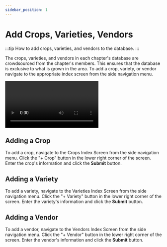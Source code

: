 ```yaml
---
sidebar_position: 1
---
```


# Add Crops, Varieties, Vendors

:::tip How to add crops, varieties, and vendors to the database.
:::

The crops, varieties, and vendors in each chapter's database are crowdsourced from the chapter's members.  This ensures that the database is exclusive to what is grown in the area.  To add a crop, variety, or vendor navigate to the appropriate index screen from the side navigation menu.

<video controls width="300">
  <source src="/img/user-guide/add-crop.mp4"/>
</video>

## Adding a Crop

To add a crop, navigate to the Crops Index Screen from the side navigation menu.  Click the "+ Crop" button in the lower right corner of the screen.  Enter the crop's information and click the **Submit** button. 

## Adding a Variety

To add a variety, navigate to the Varieties Index Screen from the side navigation menu.  Click the "+ Variety" button in the lower right corner of the screen.  Enter the variety's information and click the **Submit** button.

## Adding a Vendor

To add a vendor, navigate to the Vendors Index Screen from the side navigation menu.  Click the "+ Vendor" button in the lower right corner of the screen.  Enter the vendor's information and click the **Submit** button.
